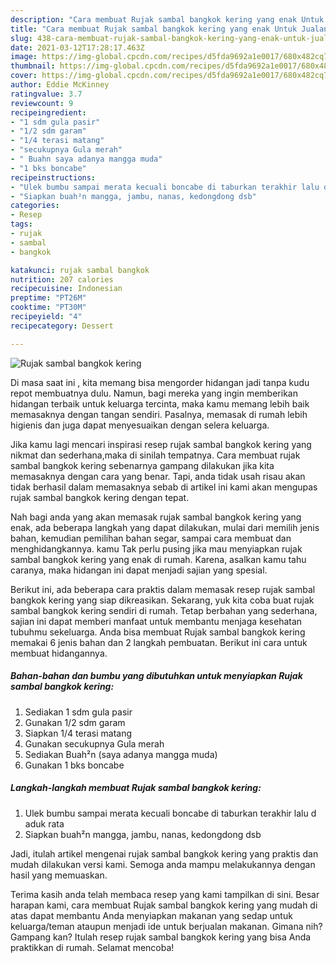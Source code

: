```yaml
---
description: "Cara membuat Rujak sambal bangkok kering yang enak Untuk Jualan"
title: "Cara membuat Rujak sambal bangkok kering yang enak Untuk Jualan"
slug: 438-cara-membuat-rujak-sambal-bangkok-kering-yang-enak-untuk-jualan
date: 2021-03-12T17:28:17.463Z
image: https://img-global.cpcdn.com/recipes/d5fda9692a1e0017/680x482cq70/rujak-sambal-bangkok-kering-foto-resep-utama.jpg
thumbnail: https://img-global.cpcdn.com/recipes/d5fda9692a1e0017/680x482cq70/rujak-sambal-bangkok-kering-foto-resep-utama.jpg
cover: https://img-global.cpcdn.com/recipes/d5fda9692a1e0017/680x482cq70/rujak-sambal-bangkok-kering-foto-resep-utama.jpg
author: Eddie McKinney
ratingvalue: 3.7
reviewcount: 9
recipeingredient:
- "1 sdm gula pasir"
- "1/2 sdm garam"
- "1/4 terasi matang"
- "secukupnya Gula merah"
- " Buahn saya adanya mangga muda"
- "1 bks boncabe"
recipeinstructions:
- "Ulek bumbu sampai merata kecuali boncabe di taburkan terakhir lalu d aduk rata"
- "Siapkan buah²n mangga, jambu, nanas, kedongdong dsb"
categories:
- Resep
tags:
- rujak
- sambal
- bangkok

katakunci: rujak sambal bangkok 
nutrition: 207 calories
recipecuisine: Indonesian
preptime: "PT26M"
cooktime: "PT30M"
recipeyield: "4"
recipecategory: Dessert

---
```



![Rujak sambal bangkok kering](https://img-global.cpcdn.com/recipes/d5fda9692a1e0017/680x482cq70/rujak-sambal-bangkok-kering-foto-resep-utama.jpg)

Di masa  saat ini , kita memang bisa mengorder hidangan jadi tanpa kudu repot membuatnya dulu. Namun, bagi mereka yang ingin memberikan hidangan terbaik untuk keluarga tercinta, maka kamu memang lebih baik memasaknya dengan tangan sendiri. Pasalnya, memasak di rumah lebih higienis dan juga dapat menyesuaikan dengan selera keluarga.

Jika kamu lagi mencari inspirasi resep rujak sambal bangkok kering yang nikmat dan sederhana,maka di sinilah tempatnya. Cara membuat rujak sambal bangkok kering  sebenarnya gampang dilakukan jika kita memasaknya dengan cara yang benar. Tapi, anda tidak usah risau akan tidak berhasil dalam memasaknya 
sebab di artikel ini kami akan mengupas rujak sambal bangkok kering dengan tepat.  



Nah bagi anda yang akan memasak rujak sambal bangkok kering yang enak, ada beberapa langkah yang dapat dilakukan, mulai dari memilih jenis bahan, kemudian pemilihan bahan segar, sampai cara membuat dan menghidangkannya. kamu Tak perlu pusing jika mau menyiapkan rujak sambal bangkok kering yang enak di rumah. Karena, asalkan kamu  tahu caranya, maka hidangan ini dapat menjadi sajian yang spesial.

Berikut ini, ada beberapa cara praktis  dalam memasak resep rujak sambal bangkok kering yang siap dikreasikan. Sekarang, yuk kita coba buat rujak sambal bangkok kering sendiri di rumah. Tetap berbahan yang sederhana, sajian ini dapat memberi manfaat untuk membantu menjaga kesehatan tubuhmu sekeluarga. Anda bisa membuat Rujak sambal bangkok kering memakai 6 jenis bahan dan 2 langkah pembuatan. Berikut ini cara untuk membuat hidangannya.

<!--inarticleads1-->

##### Bahan-bahan dan bumbu yang dibutuhkan untuk menyiapkan Rujak sambal bangkok kering:

1. Sediakan 1 sdm gula pasir
1. Gunakan 1/2 sdm garam
1. Siapkan 1/4 terasi matang
1. Gunakan secukupnya Gula merah
1. Sediakan  Buah²n (saya adanya mangga muda)
1. Gunakan 1 bks boncabe




<!--inarticleads2-->

##### Langkah-langkah membuat Rujak sambal bangkok kering:

1. Ulek bumbu sampai merata kecuali boncabe di taburkan terakhir lalu d aduk rata
1. Siapkan buah²n mangga, jambu, nanas, kedongdong dsb




Jadi, itulah artikel mengenai  rujak sambal bangkok kering  yang praktis dan mudah dilakukan versi kami. Semoga anda mampu melakukannya dengan hasil yang memuaskan. 

Terima kasih anda telah membaca resep yang kami tampilkan di sini. Besar harapan kami, cara membuat  Rujak sambal bangkok kering yang mudah di atas dapat membantu Anda menyiapkan makanan yang sedap untuk keluarga/teman ataupun menjadi ide untuk berjualan makanan. Gimana nih? Gampang kan? Itulah resep rujak sambal bangkok kering yang bisa Anda praktikkan di rumah. Selamat mencoba!

